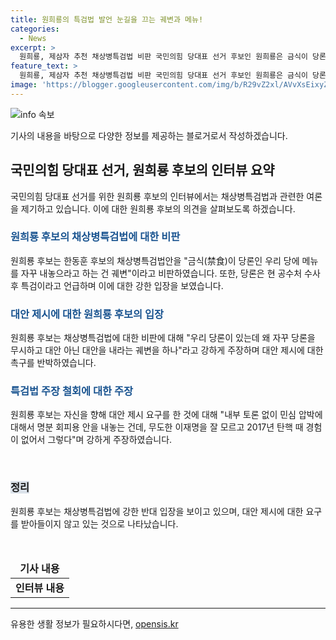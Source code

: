 ```yaml
---
title: 원희룡의 특검법 발언 눈길을 끄는 궤변과 메뉴!
categories:
  - News
excerpt: >
  원희룡, 제삼자 추천 채상병특검법 비판 국민의힘 당대표 선거 후보인 원희룡은 금식이 당론이라며 한동훈 후보를 비판했다. 특히, 대법원장 등을 제삼자로 지목한 것에 대해 삼권분립 위반과 궤변이라고 지적했다. 그는 당론을 무시하고 대안 아닌 대안을 내라는 것은 궤변이라며, 당원들이 그것을 따를 것인지 의문을 제기했다. 또한, 공수처 결론을 토론한 뒤 대통령과 당이 정면충돌하여 당이 쪼개지거나 서로 신뢰 없이 싸울 일이 없다고 주장했다.
feature_text: >
  원희룡, 제삼자 추천 채상병특검법 비판 국민의힘 당대표 선거 후보인 원희룡은 금식이 당론이라며 한동훈 후보를 비판했다. 특히, 대법원장 등을 제삼자로 지목한 것에 대해 삼권분립 위반과 궤변이라고 지적했다. 그는 당론을 무시하고 대안 아닌 대안을 내라는 것은 궤변이라며, 당원들이 그것을 따를 것인지 의문을 제기했다. 또한, 공수처 결론을 토론한 뒤 대통령과 당이 정면충돌하여 당이 쪼개지거나 서로 신뢰 없이 싸울 일이 없다고 주장했다.
image: 'https://blogger.googleusercontent.com/img/b/R29vZ2xl/AVvXsEixyZcFfHzMRdzZMjFBmAUKJYCLCGyLL1o632UiGVXcaFdKo_bkvkuCioo0uUKlGfBVcT3P84aROyZIXSBEx3Aw5nCQ3pTgDom1WDC4m8eifvWiAmWEEVb4x6G_l8C0QH225ldMjyaFvpxGEBGNO37VmDTDMHGhJPq73UglMfDca1-0aw/s1600/blogspot.png'
---
```


<p><img src="https://blogger.googleusercontent.com/img/b/R29vZ2xl/AVvXsEixyZcFfHzMRdzZMjFBmAUKJYCLCGyLL1o632UiGVXcaFdKo_bkvkuCioo0uUKlGfBVcT3P84aROyZIXSBEx3Aw5nCQ3pTgDom1WDC4m8eifvWiAmWEEVb4x6G_l8C0QH225ldMjyaFvpxGEBGNO37VmDTDMHGhJPq73UglMfDca1-0aw/s1600/blogspot.png" alt="info 속보" /></p>

<p>기사의 내용을 바탕으로 다양한 정보를 제공하는 블로거로서 작성하겠습니다.</p>

<h2 data-ke-size="size26">국민의힘 당대표 선거, 원희룡 후보의 인터뷰 요약</h2>

<p data-ke-size="size16">국민의힘 당대표 선거를 위한 원희룡 후보의 인터뷰에서는 채상병특검법과 관련한 여론을 제기하고 있습니다. 이에 대한 원희룡 후보의 의견을 살펴보도록 하겠습니다.</p>

<h3><b><span style="color: #1a5490;">원희룡 후보의 채상병특검법에 대한 비판</span></b></h3>

<p data-ke-size="size16">원희룡 후보는 한동훈 후보의 채상병특검법안을 "금식(禁食)이 당론인 우리 당에 메뉴를 자꾸 내놓으라고 하는 건 궤변"이라고 비판하였습니다. 또한, 당론은 현 공수처 수사 후 특검이라고 언급하며 이에 대한 강한 입장을 보였습니다.</p>

<h3><b><span style="color: #1a5490;">대안 제시에 대한 원희룡 후보의 입장</span></b></h3>

<p data-ke-size="size16">원희룡 후보는 채상병특검법에 대한 비판에 대해 "우리 당론이 있는데 왜 자꾸 당론을 무시하고 대안 아닌 대안을 내라는 궤변을 하나"라고 강하게 주장하며 대안 제시에 대한 촉구를 반박하였습니다.</p>

<h3><b><span style="color: #1a5490;">특검법 주장 철회에 대한 주장</span></b></h3>

<p data-ke-size="size16">원희룡 후보는 자신을 향해 대안 제시 요구를 한 것에 대해 "내부 토론 없이 민심 압박에 대해서 명분 회피용 안을 내놓는 건데, 무도한 이재명을 잘 모르고 2017년 탄핵 때 경험이 없어서 그렇다"며 강하게 주장하였습니다.</p>

<p data-ke-size="size16">&nbsp;</p>

<h3><b><span style="background-color: #21538527;">정리</span></b></h3>

<p data-ke-size="size16">원희룡 후보는 채상병특검법에 강한 반대 입장을 보이고 있으며, 대안 제시에 대한 요구를 받아들이지 않고 있는 것으로 나타났습니다.</p>

<p data-ke-size="size16">&nbsp;</p>

<table>
    <thead>
        <tr>
            <td style="text-align: center; height: 17px;"><b>기사 내용</b></td>
        </tr>
    </thead>
    <tbody>
        <tr>
            <td style="text-align: center; height: 17px;"><b>인터뷰 내용</b></td>
        </tr>
    </tbody>
</table>

<p><hr></p>
유용한 생활 정보가 필요하시다면, <a href="https://opensis.kr" rel="dofollow">opensis.kr</a>


